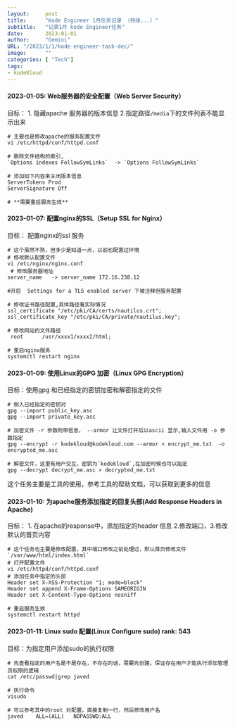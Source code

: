 ```yaml
---
layout:     post
title:      "Kode Engineer 1月任务记录 （持续...）"
subtitle:   "记录1月 kode Engineer任务"
date:       2023-01-01
author:     "Gemini"
URL: "/2023/1/1/kode-engineer-task-dec/"
image:      ""
categories: [ "Tech"]
tags:
- kodeKloud
---
```


#### 2023-01-05: Web服务器的安全配置（Web Server Security）
目标： 1. 隐藏apache 服务器的版本信息 2.指定路径`/media`下的文件列表不能显示出来
```shell
# 主要也是修改apache的服务配置文件
vi /etc/httpd/conf/httpd.conf

# 删除文件结构的索引,
`Options indexes FollowSymLinks`  -> `Options FollowSymLinks` 

# 添加如下内容来关闭版本信息
ServerTokens Prod
ServerSignature Off

# **需要重启服务生效**
```

#### 2023-01-07: 配置nginx的SSL（Setup SSL for Nginx）
目标： 配置nginx的ssl 服务
```shell
# 这个虽然不熟，但多少是知道一点，以前也配置过环境
# 修改默认配置文件
vi /etc/nginx/nginx.conf
 # 修改服务器地址
server_name   -> server_name 172.16.238.12

#开启  Settings for a TLS enabled server 下被注释但服务配置

# 修改证书路径配置,具体路径看实际情况
ssl_certificate "/etc/pki/CA/certs/nautilus.crt";
ssl_certificate_key "/etc/pki/CA/private/nautilus.key";

# 修改网站的文件路径
 root      /usr/xxxx1/xxxx2/html;
 
# 重启nginx服务
systemctl restart nginx
```

#### 2023-01-09: 使用Linux的GPG 加密（Linux GPG Encryption）
目标：使用gpg 和已经指定的密钥加密和解密指定的文件
```shell
# 倒入已经指定的密钥对
gpg --import public_key.asc
gpg --import private_key.asc

# 加密文件 -r 参数附带信息， --armor 让文件打开后以ascii 显示,输入文件用 -o 参数指定
gpg --encrypt -r kodekloud@kodekloud.com --armor < encrypt_me.txt  -o encrypted_me.asc

# 解密文件，这里有用户交互，密钥为`kodekloud`,在加密时候也可以指定
gpg --decrypt decrypt_me.asc > decrypted_me.txt
```
这个任务主要是工具的使用，参考工具的帮助文档，可以获取到更多的信息

#### 2023-01-10: 为apache服务添加指定的回复头部(Add Response Headers in Apache)
目标： 1. 在apache的response中，添加指定的header 信息 2.修改端口，3.修改默认的首页内容
```shell
# 这个任务也主要是修改配置，其中端口修改之前处理过，默认首页修改文件 `/var/www/html/index.html`
# 打开配置文件
vi /etc/httpd/conf/httpd.conf 
# 添加任务中指定的头部
Header set X-XSS-Protection "1; mode=block"
Header set append X-Frame-Options SAMEORIGIN
Header set X-Content-Type-Options nosniff

# 重启服务生效
systemctl restart httpd
```

#### 2023-01-11: Linux sudo 配置(Linux Configure sudo) rank: 543
目标：为指定用户添加sudo的执行权限
```shell
# 先查看指定的用户名是不是存在，不存在的话，需要先创建。保证存在用户才能执行添加管理员权限的逻辑
cat /etc/passwd|grep javed 

# 执行命令
visudo

# 可以参考其中的root 对配置，直接复制一行，然后修改用户名
javed    ALL=(ALL)   NOPASSWD:ALL
```

